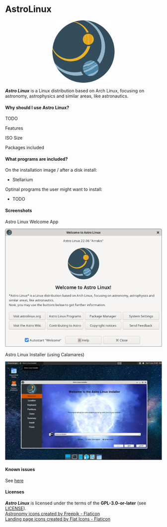 # AstroLinux

<p align="center">
<img src="assets/astronomy.svg" alt="Astro Linux logo" width="200"/></p>

*__Astro Linux__* is a Linux distribution based on Arch Linux, focusing on astronomy, astrophysics and similar areas, like astronautics.

#### Why should I use Astro Linux?

TODO

Features

ISO Size

Packages included

#### What programs are included?

On the installation image / after a disk install:

- Stellarium

Optinal programs the user might want to install:

- TODO

#### Screenshots

Astro Linux Welcome App

![](assets/Screenshot_AstroLinux_Welcome.png)

Astro Linux Installer (using Calamares)

![](assets/Screenshot_AstroLinux.png)

#### Known issues

See [here](https://github.com/amstelchen/AstroLinux/issues)

#### Licenses

*__Astro Linux__* is licensed under the terms of the **GPL-3.0-or-later** (see [LICENSE](LICENSE)).  
<a href="https://www.flaticon.com/free-icons/astronomy" title="astronomy icons">Astronomy icons created by Freepik - Flaticon</a>  
<a href="https://www.flaticon.com/free-icons/landing-page" title="landing page icons">Landing page icons created by Flat Icons - Flaticon</a>  
